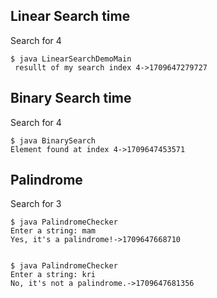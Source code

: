 ## Linear Search time
Search for 4  
```
$ java LinearSearchDemoMain
 resullt of my search index 4->1709647279727
```

## Binary Search time
Search for 4
```
$ java BinarySearch
Element found at index 4->1709647453571
```

## Palindrome
Search for 3
```
$ java PalindromeChecker
Enter a string: mam
Yes, it's a palindrome!->1709647668710


$ java PalindromeChecker
Enter a string: kri
No, it's not a palindrome.->1709647681356

```
